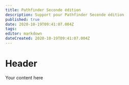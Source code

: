 ```yaml
---
title: Pathfinder Seconde édition
description: Support pour Pathfinder Seconde édition
published: true
date: 2020-10-19T09:41:07.004Z
tags: 
editor: markdown
dateCreated: 2020-10-19T09:41:07.004Z
---
```


# Header
Your content here